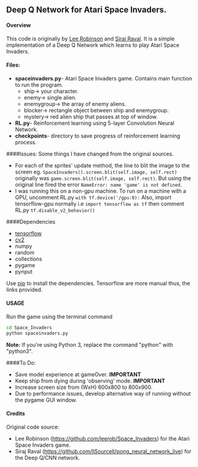 ## Deep Q Network for Atari Space Invaders.

#### Overview
This code is originally by [Lee Robinson](https://github.com/leerob/Space_Invaders) and [Siraj Raval](https://github.com/llSourcell/pong_neural_network_live).
It is a simple implementation of a Deep Q Network which learns to play Atari Space Invaders.

#### Files:
- **spaceinvaders.py**- Atari Space Invaders game. Contains main function to run the program.
    - ship-> your character.
    - enemy-> single alien.
    - enemygroup-> the array of enemy aliens.
    - blocker-> rectangle object between ship and enemygroup.
    - mystery-> red alien ship that passes at top of window.
- **RL.py**- Reinforcement learning using 5-layer Convolution Neural Network.
- **checkpoints**- directory to save progress of reinforcement learning process.

####Issues:
Some things I have changed from the original sources.
- For each of the sprites' update method, the line to blit the image to the screen eg. ```SpaceInvaders().screen.blit(self.image, self.rect)```
  originally was ```game.screen.blit(self.image, self.rect)```.
  But using the original line fired the error ```NameError: name 'game' is not defined```.
- I was running this on a non-gpu machine.
  To run on a machine with a GPU, uncomment RL.py ```with tf.device('/gpu:0):```
  Also, import tensorflow-gpu normally i.e ```import tensorflow as tf``` then comment RL.py ```tf.disable_v2_behavior()```

####Dependencies
* [tensorflow](https://www.tensorflow.org)
* [cv2](http://www.pyimagesearch.com/2015/06/15/install-opencv-3-0-and-python-2-7-on-osx/)
* numpy
* random
* collections
* pygame
* pynput

Use [pip](https://pypi.python.org/pypi/pip) to install the dependencies. Tensorflow are more manual thus, the links provided.

#### USAGE
Run the game using the terminal command
```bash
cd Space_Invaders
python spaceinvaders.py
```
**Note:** If you're using Python 3, replace the command "python" with "python3".

####To Do:
- Save model experience at gameOver. **IMPORTANT**
- Keep ship from dying during 'observing' mode. **IMPORTANT**
- Increase screen size from (WxH) 600x800 to 800x900.
- Due to performance issues, develop alternative way of running without the pygame GUI window.

#### Credits
Original code source:
- Lee Robinson (https://github.com/leerob/Space_Invaders) for the Atari Space Invaders game.
- Siraj Raval (https://github.com/llSourcell/pong_neural_network_live) for the Deep Q/CNN network.